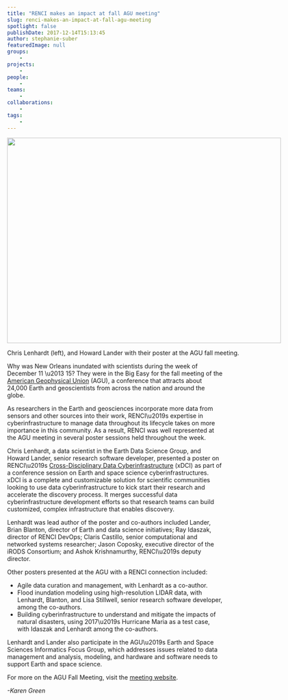 ```yaml
---
title: "RENCI makes an impact at fall AGU meeting"
slug: renci-makes-an-impact-at-fall-agu-meeting
spotlight: false
publishDate: 2017-12-14T15:13:45
author: stephanie-suber
featuredImage: null
groups:
    - 
projects:
    - 
people:
    - 
teams: 
    - 
collaborations:
    - 
tags:
    - 
---
```

<div id="attachment_17155" class="wp-caption aligncenter" style="width: 640px"><img class="size-large wp-image-17155" src="http://renci.org/wp-content/uploads/2017/12/20171212_142716-1024x768.jpg" alt="" width="640" height="480" srcset="https://renci.org/wp-content/uploads/2017/12/20171212_142716-1024x768.jpg 1024w, https://renci.org/wp-content/uploads/2017/12/20171212_142716-300x225.jpg 300w, https://renci.org/wp-content/uploads/2017/12/20171212_142716-768x576.jpg 768w, https://renci.org/wp-content/uploads/2017/12/20171212_142716-640x480.jpg 640w" sizes="(max-width: 640px) 100vw, 640px" /></p>
<p class="wp-caption-text">Chris Lenhardt (left), and Howard Lander with their poster at the AGU fall meeting.</p>
</div>
<p>Why was New Orleans inundated with scientists during the week of December 11 \u2013 15? They were in the Big Easy for the fall meeting of the <a href="https://sites.agu.org/">American Geophysical Union</a> (AGU), a conference that attracts about 24,000 Earth and geoscientists from across the nation and around the globe.<!--more--></p>
<p>As researchers in the Earth and geosciences incorporate more data from sensors and other sources into their work, RENCI\u2019s expertise in cyberinfrastructure to manage data throughout its lifecycle takes on more importance in this community. As a result, RENCI was well represented at the AGU meeting in several poster sessions held throughout the week.</p>
<p>Chris Lenhardt, a data scientist in the Earth Data Science Group, and Howard Lander, senior research software developer, presented a poster on RENCI\u2019s <a href="http://renci.org/xdci/">Cross-Disciplinary Data Cyberinfrastructure</a> (xDCI) as part of a conference session on Earth and space science cyberinfrastructures. xDCI is a complete and customizable solution for scientific communities looking to use data cyberinfrastructure to kick start their research and accelerate the discovery process. It merges successful data cyberinfrastructure development efforts so that research teams can build customized, complex infrastructure that enables discovery.</p>
<p>Lenhardt was lead author of the poster and co-authors included Lander, Brian Blanton, director of Earth and data science initiatives; Ray Idaszak, director of RENCI DevOps; Claris Castillo, senior computational and networked systems researcher; Jason Coposky, executive director of the iRODS Consortium; and Ashok Krishnamurthy, RENCI\u2019s deputy director.</p>
<p>Other posters presented at the AGU with a RENCI connection included:</p>
<ul>
<li>Agile data curation and management, with Lenhardt as a co-author.</li>
<li>Flood inundation modeling using high-resolution LIDAR data, with Lenhardt, Blanton, and Lisa Stillwell, senior research software developer, among the co-authors.</li>
<li>Building cyberinfrastructure to understand and mitigate the impacts of natural disasters, using 2017\u2019s Hurricane Maria as a test case, with Idaszak and Lenhardt among the co-authors.</li>
</ul>
<p>Lenhardt and Lander also participate in the AGU\u2019s Earth and Space Sciences Informatics Focus Group, which addresses issues related to data management and analysis, modeling, and hardware and software needs to support Earth and space science.</p>
<p>For more on the AGU Fall Meeting, visit the <a href="https://fallmeeting.agu.org/2017/">meeting website</a>.</p>
<p><em>-Karen Green</em></p>
<!-- AddThis Advanced Settings generic via filter on the_content --><!-- AddThis Share Buttons generic via filter on the_content -->
